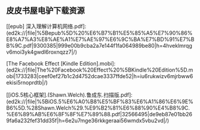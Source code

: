 ## 皮皮书屋电驴下载资源 

[[epub] 深入理解计算机网络.pdf]: (ed2k://|file|%5Bepub%5D%20%E6%B7%B1%E5%85%A5%E7%90%86%E8%A7%A3%E8%AE%A1%E7%AE%97%E6%9C%BA%E7%BD%91%E7%BB%9C.pdf|9300385|999e00b9cba2a7e144f1fa064989be80|h=4hveklmrqgv6moi3yk4gwdl6roxnqzz7|/)

[The Essential Guide to Game Audio.pdf]: (ed2k://|file|The%20Essential%20Guide%20to%20Game%20Audio.pdf|8091919|06ef580962d82f07232f9b82ec79da59|h=ul4rr5tewe2q5gnunlqbhqgjojqorp77|/)

[CORBA企业解决方案.zip]: (ed2k://|file|CORBA%E4%BC%81%E4%B8%9A%E8%A7%A3%E5%86%B3%E6%96%B9%E6%A1%88.zip|5076901|942a88664176aa81619d0df44f7081da|h=rakr26pa5thnofhrg5zcf6n6wkyhzadd|/)

[Building the Infrastructure for Cloud Security.pdf]: (ed2k://|file|Building%20the%20Infrastructure%20for%20Cloud%20Security.pdf|8777579|3492418571eb2a8dc082df7f33d77df4|h=mrr6qiapdrqaje2fthjo4tvagigjobfh|/)

[Web 开发敏捷之道, 第3版.pdf]: (ed2k://|file|Web%20%E5%BC%80%E5%8F%91%E6%95%8F%E6%8D%B7%E4%B9%8B%E9%81%93%2C%20%E7%AC%AC3%E7%89%88.pdf|10988079|4fbdaca96364c21099697a74a0e79e96|h=7dkr5b2xhcd7aqph5ynvv7vhozodjq2b|/)

[ZooKeeper.pdf]: (ed2k://|file|ZooKeeper.pdf|10403394|87240d9f51f229a40d79ee371b72f481|h=oquge7wvyn3l5lc57tzvrcpoivq4h5em|/)

[Fast Algorithms For Signal Processing.pdf]: (ed2k://|file|Fast%20Algorithms%20For%20Signal%20Processing.pdf|3113044|2541f5d3de3934a8589d4acae7b4abbe|h=7cczdase2rwpail7gpzmwovveal5mxzi|/)

[Problem Solving Handbook in Computational Biology and Bioinformatics.pdf]: (ed2k://|file|Problem%20Solving%20Handbook%20in%20Computational%20Biology%20and%20Bioinformatics.pdf|7022623|a92b1357f897ac8c088d4cbcb07c2942|h=luksbdm22fe5bhyn3ibb6uupisstfqhs|/)

[Laravel_ Code Bright.pdf]: (ed2k://|file|Laravel_%20Code%20Bright.pdf|2370413|43144f82143c73d12baa58a1177e6605|h=rqntqbppmrwvpgbh5e7tvkuu4m66crjb|/)

[Time Series Analysis（2nd Edition）.pdf]: (ed2k://|file|Time%20Series%20Analysis%EF%BC%882nd%20Edition%EF%BC%89.pdf|5705435|f963dab540f8b1c6d0a45e7d945b5936|h=sjnybscwnk5jvgvstrstdsxt35ganzr5|/)

[The Data Conversion Handbook.pdf]: (ed2k://|file|The%20Data%20Conversion%20Handbook.pdf|22693146|625ffd2e3d12573453e77bf65c54251c|h=xdewibjn32bkp3r6zwfhri2pykvkkcl2|/)

[Learning Rails.pdf]: (ed2k://|file|Learning%20Rails.pdf|6596157|d3981d2d9bee71e473ede3f5d0ea2264|h=btmnkryt6x4e7flqa34odalxjsnbe5pr|/)

[Intermediate Perl.chm]: (ed2k://|file|Intermediate%20Perl.chm|546173|5145e4dab159bc0230e273d90027e21c|h=2j7t7ajgyu2yexr3wzlhh6koc7wxnwf3|/)

[Core Data iOS Essentials.pdf]: (ed2k://|file|Core%20Data%20iOS%20Essentials.pdf|9985132|4325cc723d225dffced9022bc88fc53d|h=4qauobvthe7iryc6rbjiix62eqcwohht|/)

[Ruby Cookbook.chm]: (ed2k://|file|Ruby%20Cookbook.chm|1895007|9a728a9c9e9e61a0e57279ffab225752|h=zyyd46mdn2yodlcvsizrolxwsblgkacc|/)

[Linux Programming by Example.pdf]: (ed2k://|file|Linux%20Programming%20by%20Example.pdf|15693595|c64c765a66cfbfa0b9b44f14083f2099|h=7ugvqxanzrnzufpreav7admrpctgf5cg|/)

[Software and Systems Architecture in Action.pdf]: (ed2k://|file|Software%20and%20Systems%20Architecture%20in%20Action.pdf|1771117|2577d8f09ffa87391e60cd89864f0a2f|h=ed4cqdlsvcq4ylkdgjjf2ltsuvhuweci|/)

[Global Navigation Satellite Systems_ Signal, Theory and Applications.pdf]: (ed2k://|file|Global%20Navigation%20Satellite%20Systems_%20Signal%2C%20Theory%20and%20Applications.pdf|31595722|56523d45043bd2ea6acff386441d9be9|h=p7lui252eamv5ehn46tlgz3iinzjlxwp|/)

[Foundation Website Creation with CSS, XHTML, and JavaScript.pdf]: (ed2k://|file|Foundation%20Website%20Creation%20with%20CSS%2C%20XHTML%2C%20and%20JavaScript.pdf|5796225|cb36238dc4ae838710441e6c1ef86b90|h=xtslabxmsbkw2xm4gr4rojpeyif3f5ze|/)

[Implementing SOA Using Java EE.pdf]: (ed2k://|file|Implementing%20SOA%20Using%20Java%20EE.pdf|4298866|2aa06b8db617b280108c96b9e453c981|h=zf4kblexfy3yrqog3kz6374pz63qexdb|/)

[The Unabridged Pentium 4 IA32 Processor.chm]: (ed2k://|file|The%20Unabridged%20Pentium%204%20IA32%20Processor.chm|15846076|21bb50d0abdf75e57f30245fbd38247e|h=m5f2nbyvtqcoquj2w7lgxkur4ekgvqme|/)

[Nmap Network Scanning 扫描版 (zip.002).pdf]: (ed2k://|file|Nmap%20Network%20Scanning%20%E6%89%AB%E6%8F%8F%E7%89%88%20%28zip.002%29.pdf|41943040|863ba92d99f11bfbd01ea39164379d55|h=bzmghdc7ryzcmfe646ikv5yej6nnfvbh|/)

[AutoCAD 2011 For Dummies.pdf]: (ed2k://|file|AutoCAD%202011%20For%20Dummies.pdf|8836848|8bffc95f4ade0e058526e42f6450d8a9|h=b74t2l4fpgkuf6b5m5u3d4fsbucnrx44|/)

[AutoCAD 2011 and AutoCAD LT 2011_ No Experience Required.pdf]: (ed2k://|file|AutoCAD%202011%20and%20AutoCAD%20LT%202011_%20No%20Experience%20Required.pdf|25918617|455a67afde6b6deeb9300b0c73662181|h=dr6fg7r3nwifydbfnto73f2ehsswmxzu|/)

[Head First HTML and CSS, 2nd Edition.pdf]: (ed2k://|file|Head%20First%20HTML%20and%20CSS%2C%202nd%20Edition.pdf|32733754|6f00f4a8295a33668732a7a60f6555cb|h=3jei7mfexptjzevaenpfmt4pwonbjgar|/)

[API Design for C++.pdf]: (ed2k://|file|API%20Design%20for%20C%2B%2B.pdf|2752403|bce28b114388e6ad26884c21927c8c25|h=4faekairczzchsal7i4qnexcd44k5mza|/)

[Nmap Network Scanning 扫描版 (zip.004).pdf]: (ed2k://|file|Nmap%20Network%20Scanning%20%E6%89%AB%E6%8F%8F%E7%89%88%20%28zip.004%29.pdf|10731625|9665a1c84b289b9b04436a1d2d8d96ca|h=vdewm2ibqefqmxuui4hx325ippp6i4ac|/)

[AutoCAD 2008机械设计标准实例教程.pdf]: (ed2k://|file|AutoCAD%202008%E6%9C%BA%E6%A2%B0%E8%AE%BE%E8%AE%A1%E6%A0%87%E5%87%86%E5%AE%9E%E4%BE%8B%E6%95%99%E7%A8%8B.pdf|25000720|6bf034d13131829b32daf70e5c7c5507|h=q2dpjx6urqyrs6j57bnhy2kjbpdaiqqe|/)

[中文版AutoCAD 2008机械制图100例.pdf]: (ed2k://|file|%E4%B8%AD%E6%96%87%E7%89%88AutoCAD%202008%E6%9C%BA%E6%A2%B0%E5%88%B6%E5%9B%BE100%E4%BE%8B.pdf|35962173|eb270c84daaa63422e121250f2caf514|h=inqyydtsiy3jqkyydocxrv3rjfy22qeu|/)

[AutoCAD2008中文版实用教程：机械设计.pdf]: (ed2k://|file|AutoCAD2008%E4%B8%AD%E6%96%87%E7%89%88%E5%AE%9E%E7%94%A8%E6%95%99%E7%A8%8B%EF%BC%9A%E6%9C%BA%E6%A2%B0%E8%AE%BE%E8%AE%A1.pdf|30853582|0882d54bf99c252648b51969a33e670d|h=665ggoyfn7yqd5dfyem7igdrmuceebro|/)

[PostgreSQL 9  Administration Cookbook.pdf]: (ed2k://|file|PostgreSQL%209%20%20Administration%20Cookbook.pdf|2685726|98d931b46d27e003b3a2fb4b3525d7cd|h=krhxmsdpef3jftvol7kfjg4h7t6v3gau|/)

[Practical PostgreSQL.chm]: (ed2k://|file|Practical%20PostgreSQL.chm|631774|72b77074a478897b747649370c8fba7e|h=hbtkn2sud5fsmys3ueaq5lvxjhl42q2u|/)

[HTML5从入门到精通.pdf]: (ed2k://|file|HTML5%E4%BB%8E%E5%85%A5%E9%97%A8%E5%88%B0%E7%B2%BE%E9%80%9A.pdf|1249349|9338ddbfd8202b1836d75ef77235d4f0|h=cyx4j64oq35ce7k5aucgi47cira7ygur|/)

[PostgreSQL 8 for Windows.pdf]: (ed2k://|file|PostgreSQL%208%20for%20Windows.pdf|7141151|bff3f3444ece909fda5712984f4a6bf9|h=djbpy5i7duhwmzsyw3pvcbx5pj3qjxzx|/)

[PostgreSQL必备参考手册.pdf]: (ed2k://|file|PostgreSQL%E5%BF%85%E5%A4%87%E5%8F%82%E8%80%83%E6%89%8B%E5%86%8C.pdf|6171296|ba7d0ad4a11d958e10db0d85d90a39f5|h=fwaiqhymunava7nsd2d76xdgkrombk56|/)

[PostgreSQL.pdf]: (ed2k://|file|PostgreSQL.pdf|6228425|f47bb5d154cf4c682b1865dcbb719b63|h=vxbz7m4asomkimb52qu4tkqc7ffyrwhe|/)

[Windows 8 Administration Pocket Consultant.pdf]: (ed2k://|file|Windows%208%20Administration%20Pocket%20Consultant.pdf|17753936|4760bd31772cef96a3400e0b25bad8e6|h=wibftnlvodraoxhoss5xdom2lu6w2v7j|/)

[Windows 8 Hacks.pdf]: (ed2k://|file|Windows%208%20Hacks.pdf|44730288|1eeaecb4208b5d63786fc33f3f28c63d|h=qvacw3qcig3fx2hjw5j4usjm3k6kisa4|/)

[Programming Windows, Sixth Edition.pdf]: (ed2k://|file|Programming%20Windows%2C%20Sixth%20Edition.pdf|23899860|018ab2058f59348f6ad4940eb3cde78e|h=7jx2jjm5veahkvspj4iilqnszushkpsi|/)

[Programming Windows, Sixth Edition.pdf]: (ed2k://|file|Programming%20Windows%2C%20Sixth%20Edition.pdf|9932599|2f44d2d82c401beac99e02b380d9e75e|h=6hf6idm2o4b2ml5inlxotc6j7s7cacw3|/)

[Windows Registry Forensics.pdf]: (ed2k://|file|Windows%20Registry%20Forensics.pdf|3806099|6c61db351f2dd8cbc09448cae4aee1e3|h=rowoj35ry5kg6jmrecfvnjvafahlklis|/)

[Beginning XML with C# 2008_ From Novice to Professional.pdf]: (ed2k://|file|Beginning%20XML%20with%20C%23%202008_%20From%20Novice%20to%20Professional.pdf|14806996|696acb8831647b7db03e208acf14f279|h=5rl5inytz5uecjxu2kntcxoychv3wfjk|/)

[Microsoft Windows Registry Guide, Second Edition.pdf]: (ed2k://|file|Microsoft%20Windows%20Registry%20Guide%2C%20Second%20Edition.pdf|5310156|e0328f0aaabb49cb5aa3239980c30022|h=gkgdtynmpcvirrawaikvrlxnvhkbcjwh|/)

[Dojo_ Using the Dojo JavaScript Library to Build Ajax Applications.pdf]: (ed2k://|file|Dojo_%20Using%20the%20Dojo%20JavaScript%20Library%20to%20Build%20Ajax%20Applications.pdf|2758792|7accc4e9e7f894e4715e1eb25b931c6c|h=oxj2xlyygjewan6cy3r3bvorcvi3krhe|/)

[Beginning SQL Server 2008 for Developers_ From Novice to Professional.pdf]: (ed2k://|file|Beginning%20SQL%20Server%202008%20for%20Developers_%20From%20Novice%20to%20Professional.pdf|18262339|dadd39228a6d4f5c41761f9223c884cc|h=tbauspgzjpqa42bkpms72qiwozavvodu|/)

[Beginning Google Maps Applications with PHP and Ajax.pdf]: (ed2k://|file|Beginning%20Google%20Maps%20Applications%20with%20PHP%20and%20Ajax.pdf|16116360|7171a346ab227559913bcb139508a753|h=rb5e6o7cvedjhjh4dhzzfzszh35uwqdu|/)

[The Facebook Effect [Kindle Edition].mobi]: (ed2k://|file|The%20Facebook%20Effect%20%5BKindle%20Edition%5D.mobi|1733283|ceef0ef27b1c2d4752dcae3337ffde52|h=iu6rukwizv6mjrbww6ekisi5rnoprdtb|/)

[Printing in Plastic_ Build Your Own 3D Printer.pdf]: (ed2k://|file|Printing%20in%20Plastic_%20Build%20Your%20Own%203D%20Printer.pdf|17192763|db6e9693e828d78fa54ac7a84d15ab8c|h=s7t36yl2crunpil4p7rnn4mmhxmjtqgw|/)

[The Reasoned Schemer.7z]: (ed2k://|file|The%20Reasoned%20Schemer.7z|32941936|90495a6b02a9df88c0134eaca7cca3ba|h=xekmjv7j74kp6htjso434joqyjcictv5|/)

[HTML5 for Web Designers.pdf]: (ed2k://|file|HTML5%20for%20Web%20Designers.pdf|1195671|4ec67356563d84e5706e405aefe930a6|h=rviknzlvw3djzse5enm5uq3wlpxuftov|/)

[Slackbook 中文译本 v2.5.pdf]: (ed2k://|file|Slackbook%20%E4%B8%AD%E6%96%87%E8%AF%91%E6%9C%AC%20v2.5.pdf|2023580|495195985b4877fdc45eb99131af0cd9|h=2jdcii4g673n2zbpmazashpi2arzmnxz|/)

[Game Invaders.pdf]: (ed2k://|file|Game%20Invaders.pdf|3496270|8c7842937047be57460b6cd123841db3|h=tfqoj6moopwf3v5bp3wclxe4oj5o4l57|/)

[SEO Warrior.pdf]: (ed2k://|file|SEO%20Warrior.pdf|7701346|88896c7d657e033d14ca565c3f4b3429|h=yeycael7c2nbqesnsqdkgabszk4cvqmz|/)

[Learn SQL Server Administration in a Month of Lunches.pdf]: (ed2k://|file|Learn%20SQL%20Server%20Administration%20in%20a%20Month%20of%20Lunches.pdf|19416083|ee1ff931886d0f923acc33cfe74ce53e|h=4wf44ga7jbbew6cm2pomqnfvirbvrzmx|/)

[Pro SQL Server 2008 Analysis Services.pdf]: (ed2k://|file|Pro%20SQL%20Server%202008%20Analysis%20Services.pdf|15157427|7e82f7bee102d0b077f4b7ad6110420a|h=cgm25qdqu4cowv6rkzqbptgbdillho5n|/)

[D Cookbook.pdf]: (ed2k://|file|D%20Cookbook.pdf|2708296|4a7fdbe9342ad309d745538544608240|h=rwq2my327rsynqyxqkfysxk4y23x32qw|/)

[Modern Database Management.pdf]: (ed2k://|file|Modern%20Database%20Management.pdf|8836969|9d36e7b9ac83db5b76aadd5192e814f3|h=sujuw5l643azdixvhfcqrsmmph6qrvt3|/)

[A First Course in Database systems, 3Edtion.pdf]: (ed2k://|file|A%20First%20Course%20in%20Database%20systems%2C%203Edtion.pdf|44249037|3af425af61f597d9d2c75d0b597b3ee8|h=e657o6ms73tbdjnvtg3dyy24vbbdgcgd|/)

[Automated Physical Database Design and Tuning.pdf]: (ed2k://|file|Automated%20Physical%20Database%20Design%20and%20Tuning.pdf|4184457|e0186c28a5e029351538adeb6447dba2|h=xntkhkslnmiapfbekhqyskytcnyt3jev|/)

[Clojure for Domain-specific Languages.pdf]: (ed2k://|file|Clojure%20for%20Domain-specific%20Languages.pdf|1587754|c09112171dcb3b0e7a4dd8211d9f029d|h=42kj6ts3rz4ya3fe6gr57qbdzotc4phv|/)

[松本行弘的程序世界【非扫描版】.pdf]: (ed2k://|file|%E6%9D%BE%E6%9C%AC%E8%A1%8C%E5%BC%98%E7%9A%84%E7%A8%8B%E5%BA%8F%E4%B8%96%E7%95%8C%E3%80%90%E9%9D%9E%E6%89%AB%E6%8F%8F%E7%89%88%E3%80%91.pdf|8661352|f56f0005e3aa70a3e1afb1eb0a46b061|h=427ubjtxcc2ymzbpedscfpye4qbli5ay|/)

[Mobile Design Pattern Gallery, Color Edition.pdf]: (ed2k://|file|Mobile%20Design%20Pattern%20Gallery%2C%20Color%20Edition.pdf|29857986|1664b213e612888e92506af006a669a3|h=ku4f7gs7vito3govewvf6gzyr7xhjw5n|/)

[SQL宝典.pdf]: (ed2k://|file|SQL%E5%AE%9D%E5%85%B8.pdf|40381122|b15cbccc81e7610315ce374221bcbc5b|h=afmyioa4even6jfhgkuj6bvjpp5c4wrw|/)

[Beginning Android Games.pdf]: (ed2k://|file|Beginning%20Android%20Games.pdf|49664292|493376ba22406d79f9d069078afe0943|h=ydvpsr5l2arrbgxgjod47pwswvb6m6yz|/)

[数据库系统实现.pdf]: (ed2k://|file|%E6%95%B0%E6%8D%AE%E5%BA%93%E7%B3%BB%E7%BB%9F%E5%AE%9E%E7%8E%B0.pdf|16467392|2c439b03aff7547c82ca4518d3736eaa|h=6bt5nxvltqo2vlyof6jipkt2bv44kn6w|/)

[Lions’ Commentary on Unix – 莱昂氏UNIX源代码分析 – 英文版 – 非影印版 – 及源码(zip).pdf]: (ed2k://|file|Lions%E2%80%99%20Commentary%20on%20Unix%20%E2%80%93%20%E8%8E%B1%E6%98%82%E6%B0%8FUNIX%E6%BA%90%E4%BB%A3%E7%A0%81%E5%88%86%E6%9E%90%20%E2%80%93%20%E8%8B%B1%E6%96%87%E7%89%88%20%E2%80%93%20%E9%9D%9E%E5%BD%B1%E5%8D%B0%E7%89%88%20%E2%80%93%20%E5%8F%8A%E6%BA%90%E7%A0%81%28zip%29.pdf|630757|11691647a8622193ffe453203d7a7710|h=q4hqynhgeusarrzwxcbj7jsybqpaaqay|/)

[Nmap Network Scanning 扫描版 (zip.001).pdf]: (ed2k://|file|Nmap%20Network%20Scanning%20%E6%89%AB%E6%8F%8F%E7%89%88%20%28zip.001%29.pdf|41943040|b1a9ce78bff981f4400b04080d204f66|h=paueqgmamalq42y7pabkoe4u3lfm5um4|/)

[[iOS.5核心框架].(Shawn.Welch).鲁成东.扫描版.pdf]: (ed2k://|file|%5BiOS.5%E6%A0%B8%E5%BF%83%E6%A1%86%E6%9E%B6%5D.%28Shawn.Welch%29.%E9%B2%81%E6%88%90%E4%B8%9C.%E6%89%AB%E6%8F%8F%E7%89%88.pdf|32566495|de9eb87e01bb269fa6a232fef31dd35f|h=6e2u7mge36rkkgeraai56wmdx5vbu2vd|/)

[Practical PowerPivot & DAX Formulas for Excel 2010.pdf]: (ed2k://|file|Practical%20PowerPivot%20%26%20DAX%20Formulas%20for%20Excel%202010.pdf|16053081|5d97bb8f7beca0a6c8054b4b58f160a9|h=ax6j4iec6shtsd2znxhbrb42pd37lh2n|/)

[Microsoft Office 2013 Bible.pdf]: (ed2k://|file|Microsoft%20Office%202013%20Bible.pdf|52197680|1cf13efdfe2b6668b390c44889fcb22c|h=ub2umg25fac4oysrqtpie4nvgokglvc7|/)

[Independent Component Analysis.pdf]: (ed2k://|file|Independent%20Component%20Analysis.pdf|10481490|ec5f853ff7c7f2b3753eba7e55e52489|h=2sttzkujq2i6tetlvspcmdlrmbj3czfo|/)

[Nmap Network Scanning 扫描版 (zip.003).pdf]: (ed2k://|file|Nmap%20Network%20Scanning%20%E6%89%AB%E6%8F%8F%E7%89%88%20%28zip.003%29.pdf|41943040|65eecdf4d4bc4d7b72506ade9e97298d|h=qd5i6tukkzcykunoshy6flzna6lkrf7n|/)

[AutoCAD应用教程.pdf]: (ed2k://|file|AutoCAD%E5%BA%94%E7%94%A8%E6%95%99%E7%A8%8B.pdf|7759971|49fe44e12c4a89e10e498fb79c367247|h=4be3mr26iuiefurk6fvhqqe4tok5oxs3|/)

[Microsoft SQL Server 2012 Security Cookbook.pdf]: (ed2k://|file|Microsoft%20SQL%20Server%202012%20Security%20Cookbook.pdf|5683642|82428f9c4301ef283bb3c0a97d2911c2|h=bryxt5kfparyyn74fh526wess5pxxprp|/)

[Beginning T-SQL 2012.pdf]: (ed2k://|file|Beginning%20T-SQL%202012.pdf|9928449|b7bf33abc1224ad46c434f2a9c262947|h=mbbu6hm7tlsumozcodnsrppzsnd7lx6z|/)

[Pro SQL Server 2012 Relational Database Design and Implementation.pdf]: (ed2k://|file|Pro%20SQL%20Server%202012%20Relational%20Database%20Design%20and%20Implementation.pdf|8188934|b4dab2ba276ba6da3053ddb581da0571|h=jh7hee4nnknvhdlxwgtjl42wxcangb32|/)

[SQL Server 2012 Data Integration Recipes.pdf]: (ed2k://|file|SQL%20Server%202012%20Data%20Integration%20Recipes.pdf|51263453|2f60c155eaeb45d129bd91197103fd8e|h=sehtkqx67hdngy2ftocmljzwx4jigiyl|/)

[Pro SQL Server 2012 BI Solutions.pdf]: (ed2k://|file|Pro%20SQL%20Server%202012%20BI%20Solutions.pdf|46309601|2aa5633af9a1095f79b84a59be3ee960|h=tucwg4m3bv3cpae6wvu6pkt4p2wj7svj|/)

[Global IPv6 Strategies_ From Business Analysis to Operational Planning.pdf]: (ed2k://|file|Global%20IPv6%20Strategies_%20From%20Business%20Analysis%20to%20Operational%20Planning.pdf|3131881|7d0b9636a47f0bf158d970a1c7574d8b|h=nsyw7vzt6sncexd5l4xo4uuzsaipchnz|/)

[ECMAScript language specification for ECMA-262.pdf]: (ed2k://|file|ECMAScript%20language%20specification%20for%20ECMA-262.pdf|3270645|301f2610458cb93b6c3f40a6e9181ed5|h=ib747ywtvzatrcvhxle2tklb6vdxwbc2|/)

